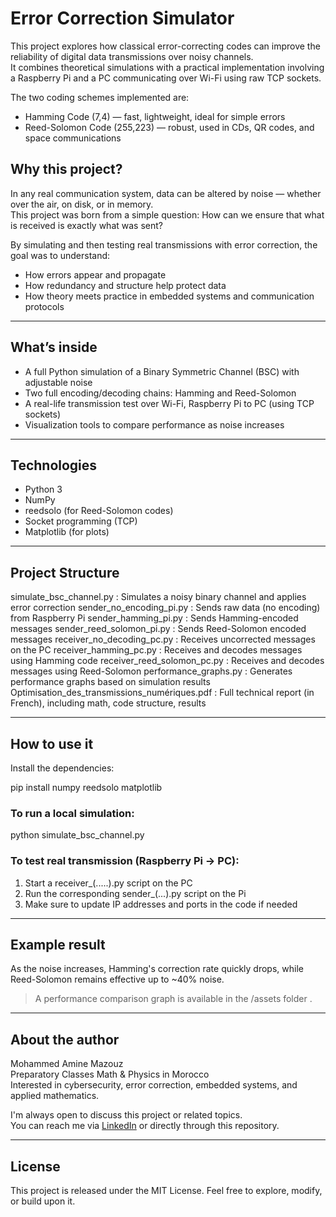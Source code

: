 # Error Correction Simulator

This project explores how classical error-correcting codes can improve the reliability of digital data transmissions over noisy channels.  
It combines theoretical simulations with a practical implementation involving a Raspberry Pi and a PC communicating over Wi-Fi using raw TCP sockets.

The two coding schemes implemented are:

- Hamming Code (7,4) — fast, lightweight, ideal for simple errors
- Reed-Solomon Code (255,223) — robust, used in CDs, QR codes, and space communications


## Why this project?

In any real communication system, data can be altered by noise — whether over the air, on disk, or in memory.  
This project was born from a simple question: How can we ensure that what is received is exactly what was sent?

By simulating and then testing real transmissions with error correction, the goal was to understand:

- How errors appear and propagate
- How redundancy and structure help protect data
- How theory meets practice in embedded systems and communication protocols

---

## What’s inside

- A full Python simulation of a Binary Symmetric Channel (BSC) with adjustable noise
- Two full encoding/decoding chains: Hamming and Reed-Solomon
- A real-life transmission test over Wi-Fi, Raspberry Pi to PC (using TCP sockets)
- Visualization tools to compare performance as noise increases

---

## Technologies

- Python 3
- NumPy
- reedsolo (for Reed-Solomon codes)
- Socket programming (TCP)
- Matplotlib (for plots)

---

## Project Structure

 simulate_bsc_channel.py : Simulates a noisy binary channel and applies error correction 
 sender_no_encoding_pi.py : Sends raw data (no encoding) from Raspberry Pi 
 sender_hamming_pi.py : Sends Hamming-encoded messages 
 sender_reed_solomon_pi.py :  Sends Reed-Solomon encoded messages 
 receiver_no_decoding_pc.py : Receives uncorrected messages on the PC 
 receiver_hamming_pc.py : Receives and decodes messages using Hamming code 
 receiver_reed_solomon_pc.py : Receives and decodes messages using Reed-Solomon 
 performance_graphs.py : Generates performance graphs based on simulation results 
 Optimisation_des_transmissions_numériques.pdf : Full technical report (in French), including math, code structure, results 

---

## How to use it

Install the dependencies:

pip install numpy reedsolo matplotlib

### To run a local simulation:

python simulate_bsc_channel.py

### To test real transmission (Raspberry Pi → PC):

1. Start a receiver_(.....).py script on the PC
2. Run the corresponding sender_(...).py script on the Pi
3. Make sure to update IP addresses and ports in the code if needed

---

## Example result

As the noise increases, Hamming's correction rate quickly drops, while Reed-Solomon remains effective up to ~40% noise.

> A performance comparison graph is available in the /assets folder .

---

## About the author

Mohammed Amine Mazouz  
Preparatory Classes Math & Physics in Morocco  
Interested in cybersecurity, error correction, embedded systems, and applied mathematics.

I'm always open to discuss this project or related topics.  
You can reach me via [LinkedIn](https://www.linkedin.com/in/mohamed-amine-mazouz-9a1b4536b/) or directly through this repository.

---

## License

This project is released under the MIT License.
Feel free to explore, modify, or build upon it.
